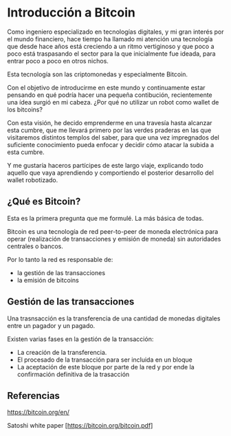 # Introducción a Bitcoin

Como ingeniero especializado en tecnologías digitales, y mi gran interés por el mundo financiero, hace tiempo ha llamado mi atención una tecnología que desde hace años está creciendo a un ritmo vertiginoso y que poco a poco está traspasando el sector para la que inicialmente fue ideada, para entrar poco a poco en otros nichos.

Esta tecnología son las criptomonedas y especialmente Bitcoin.

Con el objetivo de introducirme en este mundo y continuamente estar pensando en qué podría hacer una pequeña contibución, recientemente una ídea surgió en mi cabeza. ¿Por qué no utilizar un robot como wallet de los bitcoins?

Con esta visión, he decido emprenderme en una travesía hasta alcanzar esta cumbre, que me llevará primero por las verdes praderas en las que visitaremos distintos templos del saber, para que una vez impregnados del suficiente conocimiento pueda enfocar y decidir cómo atacar la subida a esta cumbre.

Y me gustaría haceros partícipes de este largo viaje, explicando todo aquello que vaya aprendiendo y comportiendo el posterior desarrollo del wallet robotizado.

## ¿Qué es Bitcoin?

Esta es la primera pregunta que me formulé. La más básica de todas.

Bitcoin es una tecnología de red peer-to-peer de moneda electrónica para operar (realización de transacciones y emisión de moneda) sin autoridades centrales o bancos.

Por lo tanto la red es responsable de:
* la gestión de las transacciones
* la emisión de bitcoins


## Gestión de las transacciones
Una trasnsacción es la transferencia de una cantidad de monedas digitales entre un pagador y un pagado.

Existen varias fases en la gestión de la transacción:
* La creación de la transferencia.
* El procesado de la transacción para ser incluida en un bloque
* La aceptación de este bloque por parte de la red y por ende la confirmación definitiva de la trasacción






## Referencias
https://bitcoin.org/en/

Satoshi white paper [https://bitcoin.org/bitcoin.pdf]